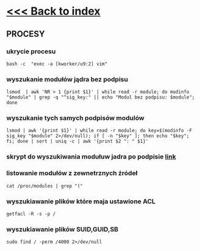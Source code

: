 # [<<< Back to index](../CEH_index.md)

## PROCESY


### ukrycie procesu
`bash -c  "exec -a [kworker/u9:2] vim"`

### wyszukanie modułów jądra bez podpisu

`lsmod  | awk 'NR > 1 {print $1}' | while read -r module; do modinfo "$module" | grep -q "^sig_key:" || echo "Modul bez podpisu: $module"; done`

### wyszukanie tych samych podpisów modulów

`lsmod | awk '{print $1}' | while read -r module; do key=$(modinfo -F sig_key "$module" 2>/dev/null); if [ -n "$key" ]; then echo "$key"; fi; done | sort | uniq -c | awk '{print $2 ": " $1}'`


### skrypt do wyszukiwania modułuw jadra po podpisie [link](../scripts/sig_key.sh)

### listowanie modułów z zewnetrznych źródeł
`cat /proc/modules | grep "("`

### wyszukiawanie plików które maja ustawione ACL
`getfacl -R -s -p /`

### wyszukiawanie plików SUID,GUID,SB
`sudo find / -perm /4000 2>/dev/null`
